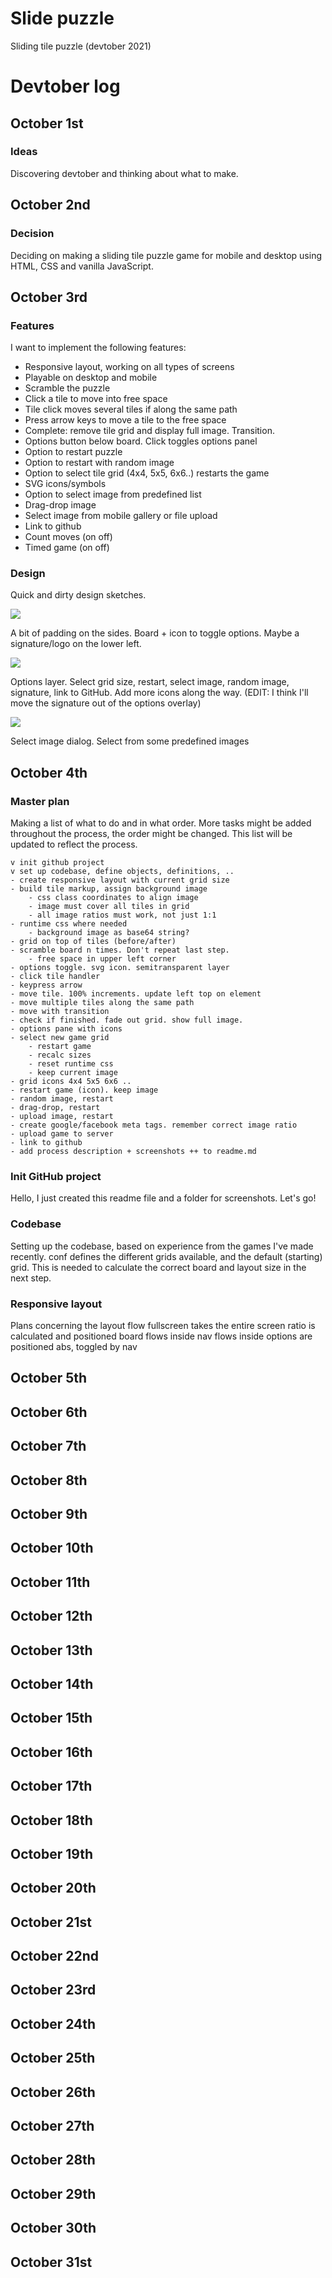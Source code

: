 # Slide puzzle

Sliding tile puzzle (devtober 2021)

# Devtober log

## October 1st

### Ideas

Discovering devtober and thinking about what to make.


## October 2nd

### Decision

Deciding on making a sliding tile puzzle game for mobile and desktop using HTML, CSS and vanilla JavaScript.


## October 3rd

### Features

I want to implement the following features:

- Responsive layout, working on all types of screens
- Playable on desktop and mobile
- Scramble the puzzle
- Click a tile to move into free space
- Tile click moves several tiles if along the same path
- Press arrow keys to move a tile to the free space
- Complete: remove tile grid and display full image. Transition.
- Options button below board. Click toggles options panel
- Option to restart puzzle
- Option to restart with random image
- Option to select tile grid (4x4, 5x5, 6x6..) restarts the game
- SVG icons/symbols 
- Option to select image from predefined list
- Drag-drop image
- Select image from mobile gallery or file upload
- Link to github
- Count moves (on off)
- Timed game (on off)

### Design

Quick and dirty design sketches.

<img src="screenshots/01-design.jpg" />

A bit of padding on the sides. Board + icon to toggle options. Maybe a signature/logo on the lower left.

<img src="screenshots/02-options.jpg" />

Options layer. Select grid size, restart, select image, random image, signature, link to GitHub. Add more icons along the way. (EDIT: I think I'll move the signature out of the options overlay)

<img src="screenshots/03-images.jpg" />

Select image dialog. Select from some predefined images


## October 4th

### Master plan

Making a list of what to do and in what order. More tasks might be added throughout the process, the order might be changed. This list will be updated to reflect the process. 

    v init github project
    v set up codebase, define objects, definitions, ..
    - create responsive layout with current grid size
    - build tile markup, assign background image
        - css class coordinates to align image
        - image must cover all tiles in grid
        - all image ratios must work, not just 1:1
    - runtime css where needed
        - background image as base64 string?
    - grid on top of tiles (before/after)
    - scramble board n times. Don't repeat last step.
        - free space in upper left corner
    - options toggle. svg icon. semitransparent layer
    - click tile handler
    - keypress arrow
    - move tile. 100% increments. update left top on element
    - move multiple tiles along the same path
    - move with transition
    - check if finished. fade out grid. show full image.
    - options pane with icons
    - select new game grid
        - restart game
        - recalc sizes
        - reset runtime css
        - keep current image
    - grid icons 4x4 5x5 6x6 ..
    - restart game (icon). keep image
    - random image, restart
    - drag-drop, restart
    - upload image, restart
    - create google/facebook meta tags. remember correct image ratio
    - upload game to server
    - link to github
    - add process description + screenshots ++ to readme.md

### Init GitHub project

Hello, I just created this readme file and a folder for screenshots. Let's go!

### Codebase

Setting up the codebase, based on experience from the games I've made recently.
conf defines the different grids available, and the default (starting) grid. This is needed to calculate the correct board and layout size in the next step.

### Responsive layout

Plans concerning the layout flow
    fullscreen takes the entire screen
    ratio is calculated and positioned
    board flows inside
    nav flows inside
    options are positioned abs, toggled by nav

## October 5th
## October 6th
## October 7th
## October 8th
## October 9th
## October 10th
## October 11th
## October 12th
## October 13th
## October 14th
## October 15th
## October 16th
## October 17th
## October 18th
## October 19th
## October 20th
## October 21st
## October 22nd
## October 23rd
## October 24th
## October 25th
## October 26th
## October 27th
## October 28th
## October 29th
## October 30th
## October 31st
